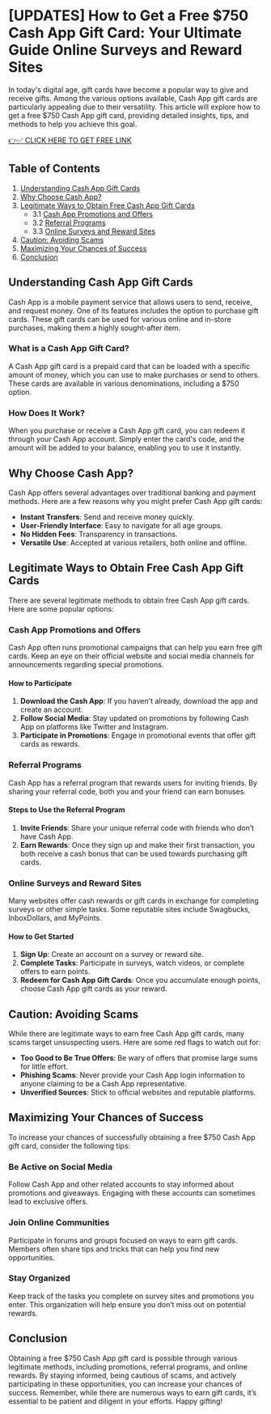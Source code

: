 # [UPDATES] How to Get a Free $750 Cash App Gift Card: Your Ultimate Guide Online Surveys and Reward Sites

In today's digital age, gift cards have become a popular way to give and receive gifts. Among the various options available, Cash App gift cards are particularly appealing due to their versatility. This article will explore how to get a free $750 Cash App gift card, providing detailed insights, tips, and methods to help you achieve this goal. 

[👉✅ CLICK HERE TO GET FREE LINK](https://tinyurl.com/Cash-App-Updates)

## Table of Contents

1. [Understanding Cash App Gift Cards](#understanding-cash-app-gift-cards)
2. [Why Choose Cash App?](#why-choose-cash-app)
3. [Legitimate Ways to Obtain Free Cash App Gift Cards](#legitimate-ways-to-obtain-free-cash-app-gift-cards)
   - 3.1 [Cash App Promotions and Offers](#cash-app-promotions-and-offers)
   - 3.2 [Referral Programs](#referral-programs)
   - 3.3 [Online Surveys and Reward Sites](#online-surveys-and-reward-sites)
4. [Caution: Avoiding Scams](#caution-avoiding-scams)
5. [Maximizing Your Chances of Success](#maximizing-your-chances-of-success)
6. [Conclusion](#conclusion)

## Understanding Cash App Gift Cards

Cash App is a mobile payment service that allows users to send, receive, and request money. One of its features includes the option to purchase gift cards. These gift cards can be used for various online and in-store purchases, making them a highly sought-after item.

### What is a Cash App Gift Card?

A Cash App gift card is a prepaid card that can be loaded with a specific amount of money, which you can use to make purchases or send to others. These cards are available in various denominations, including a $750 option.

### How Does It Work?

When you purchase or receive a Cash App gift card, you can redeem it through your Cash App account. Simply enter the card's code, and the amount will be added to your balance, enabling you to use it instantly.

## Why Choose Cash App?

Cash App offers several advantages over traditional banking and payment methods. Here are a few reasons why you might prefer Cash App gift cards:

- **Instant Transfers**: Send and receive money quickly.
- **User-Friendly Interface**: Easy to navigate for all age groups.
- **No Hidden Fees**: Transparency in transactions.
- **Versatile Use**: Accepted at various retailers, both online and offline.

## Legitimate Ways to Obtain Free Cash App Gift Cards

There are several legitimate methods to obtain free Cash App gift cards. Here are some popular options:

### Cash App Promotions and Offers

Cash App often runs promotional campaigns that can help you earn free gift cards. Keep an eye on their official website and social media channels for announcements regarding special promotions.

#### How to Participate

1. **Download the Cash App**: If you haven't already, download the app and create an account.
2. **Follow Social Media**: Stay updated on promotions by following Cash App on platforms like Twitter and Instagram.
3. **Participate in Promotions**: Engage in promotional events that offer gift cards as rewards.

### Referral Programs

Cash App has a referral program that rewards users for inviting friends. By sharing your referral code, both you and your friend can earn bonuses.

#### Steps to Use the Referral Program

1. **Invite Friends**: Share your unique referral code with friends who don’t have Cash App.
2. **Earn Rewards**: Once they sign up and make their first transaction, you both receive a cash bonus that can be used towards purchasing gift cards.

### Online Surveys and Reward Sites

Many websites offer cash rewards or gift cards in exchange for completing surveys or other simple tasks. Some reputable sites include Swagbucks, InboxDollars, and MyPoints.

#### How to Get Started

1. **Sign Up**: Create an account on a survey or reward site.
2. **Complete Tasks**: Participate in surveys, watch videos, or complete offers to earn points.
3. **Redeem for Cash App Gift Cards**: Once you accumulate enough points, choose Cash App gift cards as your reward.

## Caution: Avoiding Scams

While there are legitimate ways to earn free Cash App gift cards, many scams target unsuspecting users. Here are some red flags to watch out for:

- **Too Good to Be True Offers**: Be wary of offers that promise large sums for little effort.
- **Phishing Scams**: Never provide your Cash App login information to anyone claiming to be a Cash App representative.
- **Unverified Sources**: Stick to official websites and reputable platforms.

## Maximizing Your Chances of Success

To increase your chances of successfully obtaining a free $750 Cash App gift card, consider the following tips:

### Be Active on Social Media

Follow Cash App and other related accounts to stay informed about promotions and giveaways. Engaging with these accounts can sometimes lead to exclusive offers.

### Join Online Communities

Participate in forums and groups focused on ways to earn gift cards. Members often share tips and tricks that can help you find new opportunities.

### Stay Organized

Keep track of the tasks you complete on survey sites and promotions you enter. This organization will help ensure you don’t miss out on potential rewards.

## Conclusion

Obtaining a free $750 Cash App gift card is possible through various legitimate methods, including promotions, referral programs, and online rewards. By staying informed, being cautious of scams, and actively participating in these opportunities, you can increase your chances of success. Remember, while there are numerous ways to earn gift cards, it’s essential to be patient and diligent in your efforts. Happy gifting!
